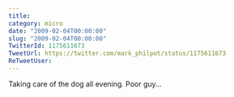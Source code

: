 ```yaml
---
title: 
category: micro
date: "2009-02-04T00:00:00"
slug: "2009-02-04T00:00:00"
TwitterId: 1175611673
TweetUrl: https://twitter.com/mark_philpot/status/1175611673
ReTweetUser: 
---
```


Taking care of the dog all evening. Poor guy...